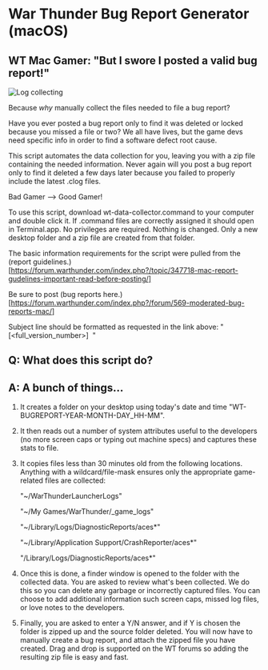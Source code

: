 # War Thunder Bug Report Generator (macOS)

## WT Mac Gamer: "But I swore I posted a valid bug report!"

![Log collecting](https://media.boingboing.net/wp-content/uploads/2015/12/rage-face.jpg)

Because *why* manually collect the files needed to file a bug report? 

Have you ever posted a bug report only to find it was deleted or locked because you missed a file or two? We all have lives, but the game devs need specific info in order to find a software defect root cause.

This script automates the data collection for you, leaving you with a zip file containing the needed information. Never again will you post a bug report only to find it deleted a few days later because you failed to properly include the latest .clog files. 

Bad Gamer --> Good Gamer!

To use this script, download wt-data-collector.command to your computer and double click it. If .command files are correctly assigned it should open in Terminal.app. No privileges are required. Nothing is changed. Only a new desktop folder and a zip file are created from that folder.

The basic information requirements for the script were pulled from the (report guidelines.)[https://forum.warthunder.com/index.php?/topic/347718-mac-report-gudelines-important-read-before-posting/]

Be sure to post (bug reports here.)[https://forum.warthunder.com/index.php?/forum/569-moderated-bug-reports-mac/] 

Subject line should be formatted as requested in the link above: "[<full_version_number>]  <Issue>"

## Q: What does this script do?

## A: A bunch of things...

1) It creates a folder on your desktop using today's date and time "WT-BUGREPORT-YEAR-MONTH-DAY_HH-MM".

2) It then reads out a number of system attributes useful to the developers (no more screen caps or typing out machine specs) and captures these stats to file. 
	
3) It copies files less than 30 minutes old from the following locations. Anything with a wildcard/file-mask ensures only the appropriate game-related files are collected:

	"~/WarThunderLauncherLogs"
	
	"~/My Games/WarThunder/_game_logs"
	
	"~/Library/Logs/DiagnosticReports/aces*"
	
	"~/Library/Application Support/CrashReporter/aces*"
	
	"/Library/Logs/DiagnosticReports/aces*"
	
4) Once this is done, a finder window is opened to the folder with the collected data. You are asked to review what's been collected. We do this so you can delete any garbage or incorrectly captured files. You can choose to add additional information such screen caps, missed log files, or love notes to the developers.

5) Finally, you are asked to enter a Y/N answer, and if Y is chosen the folder is zipped up and the source folder deleted. You will now have to manually create a bug report, and attach the zipped file you have created. Drag and drop is supported on the WT forums so adding the resulting zip file is easy and fast.


